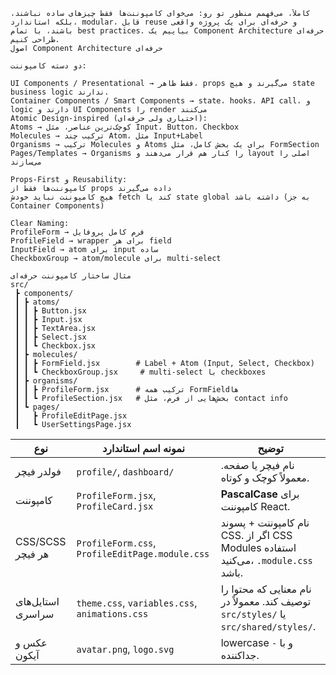```utf-8
کاملاً، می‌فهمم منظور تو رو: می‌خوای کامپوننت‌ها فقط چیزهای ساده نباشند، بلکه استاندارد، modular، قابل reuse و حرفه‌ای برای یک پروژه واقعی باشند، با تمام best practices. بیاییم یک Component Architecture حرفه‌ای طراحی کنیم.
اصول Component Architecture حرفه‌ای

دو دسته کامپوننت:

UI Components / Presentational → فقط ظاهر، props می‌گیرند و هیچ state business logic ندارند.
Container Components / Smart Components → state، hooks، API call، و logic دارند و UI Components را render می‌کنند
Atomic Design-inspired (اختیاری ولی حرفه‌ای):
Atoms → کوچک‌ترین عناصر، مثل Input، Button، Checkbox
Molecules → ترکیب چند Atom، مثل Input+Label
Organisms → ترکیب Molecules و Atoms برای یک بخش کامل، مثل FormSection
Pages/Templates → Organisms را کنار هم قرار می‌دهند و layout اصلی را می‌سازند

Props-First و Reusability:
کامپوننت‌ها فقط از props داده می‌گیرند
هیچ کامپوننت نباید خودش fetch کند یا state global داشته باشد (به جز Container Components)

Clear Naming:
ProfileForm → فرم کامل پروفایل
ProfileField → wrapper برای هر field
InputField → atom برای input ساده
CheckboxGroup → atom/molecule برای multi-select

مثال ساختار کامپوننت حرفه‌ای
src/
 ┣ components/
 ┃ ┣ atoms/
 ┃ ┃ ┣ Button.jsx
 ┃ ┃ ┣ Input.jsx
 ┃ ┃ ┣ TextArea.jsx
 ┃ ┃ ┣ Select.jsx
 ┃ ┃ ┗ Checkbox.jsx
 ┃ ┣ molecules/
 ┃ ┃ ┣ FormField.jsx        # Label + Atom (Input, Select, Checkbox)
 ┃ ┃ ┗ CheckboxGroup.jsx     # multi-select با checkboxes
 ┃ ┣ organisms/
 ┃ ┃ ┣ ProfileForm.jsx      # ترکیب همه FormField‌ها
 ┃ ┃ ┗ ProfileSection.jsx   # بخش‌هایی از فرم، مثل contact info
 ┃ ┗ pages/
 ┃   ┣ ProfileEditPage.jsx
 ┃   ┗ UserSettingsPage.jsx
```

| نوع               | نمونه اسم استاندارد                             | توضیح                                                                               |
| ----------------- | ----------------------------------------------- | ----------------------------------------------------------------------------------- |
| فولدر فیچر        | `profile/`, `dashboard/`                        | نام فیچر یا صفحه. معمولاً کوچک و کوتاه.                                             |
| کامپوننت          | `ProfileForm.jsx`, `ProfileCard.jsx`            | **PascalCase** برای کامپوننت React.                                                 |
| CSS/SCSS هر فیچر  | `ProfileForm.css`, `ProfileEditPage.module.css` | نام کامپوننت + پسوند CSS. اگر از CSS Modules استفاده می‌کنید، `.module.css` باشد.   |
| استایل‌های سراسری | `theme.css`, `variables.css`, `animations.css`  | نام معنایی که محتوا را توصیف کند. معمولاً در `src/styles/` یا `src/shared/styles/`. |
| عکس و آیکون       | `avatar.png`, `logo.svg`                        | lowercase و با `-` جداکننده.                                                        |
